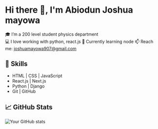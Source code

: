 # Hi there 👋, I'm Abiodun Joshua mayowa 

🎓 I’m a 200 level student physics department  
💻 I love working with python, react.js
🌱 Currently learning node
📫 Reach me: joshuamayowa907@gmail.com

## 🚀 Skills
- HTML | CSS | JavaScript
- React.js | Next.js
- Python | Django
- Git | GitHub

## 📈 GitHub Stats

![Your GitHub stats](https://github-readme-stats.vercel.app/api?username=YourUsername&show_icons=true&theme=default)
